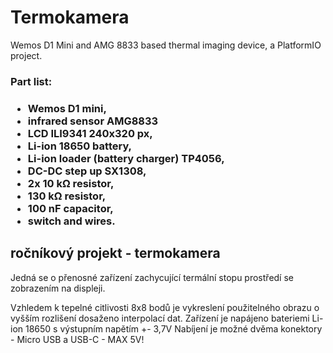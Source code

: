 # Termokamera
 Wemos D1 Mini and AMG 8833 based thermal imaging device, a PlatformIO project.

<h3>Part list:<h3>
<ul>
	<li>Wemos D1 mini,</li>
	<li>infrared sensor AMG8833</li>
	<li>LCD ILI9341 240x320 px,</li>
	<li>Li-ion 18650 battery,</li>
	<li>Li-ion loader (battery charger) TP4056,</li>
	<li>DC-DC step up SX1308,</li>
	<li>2x 10 kΩ resistor,</li>
	<li>130 kΩ resistor,</li>
	<li>100 nF capacitor,</li>
	<li>switch and wires.</li>
</ul>


<h2>ročníkový projekt - termokamera</h2>
<p>Jedná se o přenosné zařízení zachycující termální stopu prostředí se zobrazením na displeji.</p>
<p>Vzhledem k tepelné citlivosti 8x8 bodů je vykreslení použitelného obrazu o vyšším rozlišení dosaženo interpolací dat.
Zařízení je napájeno bateriemi Li-ion 18650 s výstupním napětím +- 3,7V
Nabíjení je možné dvěma konektory  - Micro USB a USB-C - MAX 5V!</p>
